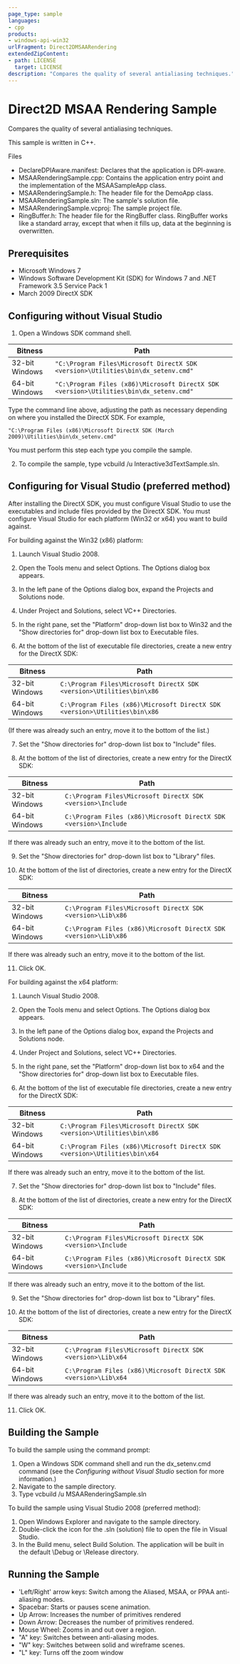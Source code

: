 ```yaml
---
page_type: sample
languages:
- cpp
products:
- windows-api-win32
urlFragment: Direct2DMSAARendering
extendedZipContent:
- path: LICENSE
  target: LICENSE
description: "Compares the quality of several antialiasing techniques."
---
```


# Direct2D MSAA Rendering Sample

Compares the quality of several antialiasing techniques.

This sample is written in C++.

Files

* DeclareDPIAware.manifest: Declares that the application is DPI-aware. 
* MSAARenderingSample.cpp: Contains the application entry point and the implementation of the MSAASampleApp class.
* MSAARenderingSample.h: The header file for the DemoApp class.
* MSAARenderingSample.sln: The sample's solution file.
* MSAARenderingSample.vcproj: The sample project file.
* RingBuffer.h: The header file for the RingBuffer class. RingBuffer works like a standard array, except that when it fills up, data at the beginning is overwritten.
 
## Prerequisites

* Microsoft Windows 7
* Windows Software Development Kit (SDK) for Windows 7 and .NET Framework 3.5 Service Pack 1 
* March 2009 DirectX SDK

## Configuring without Visual Studio

1. Open a Windows SDK command shell. 

| Bitness        | Path                                                                                   |
|----------------|----------------------------------------------------------------------------------------|
| 32-bit Windows | `"C:\Program Files\Microsoft DirectX SDK <version>\Utilities\bin\dx_setenv.cmd"`       |
| 64-bit Windows | `"C:\Program Files (x86)\Microsoft DirectX SDK <version>\Utilities\bin\dx_setenv.cmd"` |

Type the command line above, adjusting the path as necessary depending on where you installed the DirectX SDK. For example,

```
"C:\Program Files (x86)\Microsoft DirectX SDK (March 2009)\Utilities\bin\dx_setenv.cmd"
```

You must perform this step each type you compile the sample.

2. To compile the sample, type vcbuild /u Interactive3dTextSample.sln.


## Configuring for Visual Studio (preferred method)

After installing the DirectX SDK, you must configure Visual Studio
to use the executables and include files provided by the DirectX SDK. You must configure Visual Studio for
each platform (Win32 or x64) you want to build against. 

For building against the Win32 (x86) platform:

1. Launch Visual Studio 2008.

2. Open the Tools menu and select Options. The Options dialog box appears.

3. In the left pane of the Options dialog box, expand the Projects and Solutions node.

4. Under Project and Solutions, select VC++ Directories.

5. In the right pane, set the "Platform" drop-down list box to Win32 and the 
   "Show directories for" drop-down list box to Executable files.

6. At the bottom of the list of executable file directories, create a new entry for the DirectX SDK:

| Bitness        | Path                                                                       |
|----------------|----------------------------------------------------------------------------|
| 32-bit Windows | `C:\Program Files\Microsoft DirectX SDK <version>\Utilities\bin\x86`       |
| 64-bit Windows | `C:\Program Files (x86)\Microsoft DirectX SDK <version>\Utilities\bin\x86` |

(If there was already such an entry, move it to the bottom of the list.)
  
7. Set the "Show directories for" drop-down list box to "Include" files.

8. At the bottom of the list of directories, create a new entry for the DirectX SDK: 

| Bitness        | Path                                                             |
|----------------|------------------------------------------------------------------|
| 32-bit Windows | `C:\Program Files\Microsoft DirectX SDK <version>\Include`       |
| 64-bit Windows | `C:\Program Files (x86)\Microsoft DirectX SDK <version>\Include` |

If there was already such an entry, move it to the bottom of the list.

9. Set the "Show directories for" drop-down list box to "Library" files.

10. At the bottom of the list of directories, create a new entry for the DirectX SDK:

| Bitness        | Path                                                             |
|----------------|------------------------------------------------------------------|
| 32-bit Windows | `C:\Program Files\Microsoft DirectX SDK <version>\Lib\x86`       |
| 64-bit Windows | `C:\Program Files (x86)\Microsoft DirectX SDK <version>\Lib\x86` |

If there was already such an entry, move it to the bottom of the list.

11. Click OK.

For building against the x64 platform:

1. Launch Visual Studio 2008.

2. Open the Tools menu and select Options. The Options dialog box appears.

3. In the left pane of the Options dialog box, expand the Projects and Solutions node.

4. Under Project and Solutions, select VC++ Directories.

5. In the right pane, set the "Platform" drop-down list box to x64 and the 
 "Show directories for" drop-down list box to Executable files. 

6. At the bottom of the list of executable file directories, create a new entry for the DirectX SDK:  

| Bitness        | Path                                                                       |
|----------------|----------------------------------------------------------------------------|
| 32-bit Windows | `C:\Program Files\Microsoft DirectX SDK <version>\Utilities\bin\x86`       |
| 64-bit Windows | `C:\Program Files (x86)\Microsoft DirectX SDK <version>\Utilities\bin\x64` |

If there was already such an entry, move it to the bottom of the list.

7. Set the "Show directories for" drop-down list box to "Include" files.

8. At the bottom of the list of directories, create a new entry for the DirectX SDK: 

| Bitness        | Path                                                             |
|----------------|------------------------------------------------------------------|
| 32-bit Windows | `C:\Program Files\Microsoft DirectX SDK <version>\Include`       |
| 64-bit Windows | `C:\Program Files (x86)\Microsoft DirectX SDK <version>\Include` |

If there was already such an entry, move it to the bottom of the list.

9.  Set the "Show directories for" drop-down list box to "Library" files.

10. At the bottom of the list of directories, create a new entry for the DirectX SDK:

| Bitness        | Path                                                             |
|----------------|------------------------------------------------------------------|
| 32-bit Windows | `C:\Program Files\Microsoft DirectX SDK <version>\Lib\x64`       |
| 64-bit Windows | `C:\Program Files (x86)\Microsoft DirectX SDK <version>\Lib\x64` |

If there was already such an entry, move it to the bottom of the list.

11. Click OK.

## Building the Sample

To build the sample using the command prompt:

1. Open a Windows SDK command shell and run the dx_setenv.cmd command (see the _Configuring without Visual Studio_ section for more information.)
2. Navigate to the sample directory.
3. Type vcbuild /u MSAARenderingSample.sln

To build the sample using Visual Studio 2008 (preferred method):

1. Open Windows Explorer and navigate to the sample directory.
2. Double-click the icon for the .sln (solution) file to open the file in Visual Studio.
3. In the Build menu, select Build Solution. The application will be built in the default \Debug or \Release directory.


## Running the Sample

* 'Left/Right' arrow keys: Switch among the Aliased, MSAA, or PPAA anti-aliasing modes.
* Spacebar: Starts or pauses scene animation. 
* Up Arrow: Increases the number of primitives rendered 
* Down Arrow: Decreases the number of primitives rendered. 
* Mouse Wheel: Zooms in and out over a region.
* "A" key: Switches between anti-aliasing modes. 
* "W" key: Switches between solid and wireframe scenes.
* "L" key: Turns off the zoom window 
